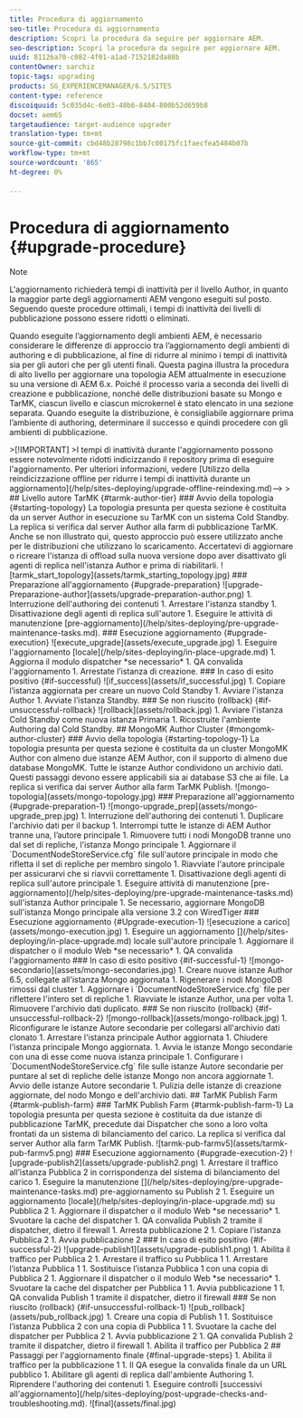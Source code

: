 ```yaml
---
title: Procedura di aggiornamento
seo-title: Procedura di aggiornamento
description: Scopri la procedura da seguire per aggiornare AEM.
seo-description: Scopri la procedura da seguire per aggiornare AEM.
uuid: 81126a70-c082-4f01-a1ad-7152182da88b
contentOwner: sarchiz
topic-tags: upgrading
products: SG_EXPERIENCEMANAGER/6.5/SITES
content-type: reference
discoiquuid: 5c035d4c-6e03-48b6-8404-800b52d659b8
docset: aem65
targetaudience: target-audience upgrader
translation-type: tm+mt
source-git-commit: cbd48b28798c1bb7c00175fc1faecfea5484b07b
workflow-type: tm+mt
source-wordcount: '865'
ht-degree: 0%

---
```



# Procedura di aggiornamento {#upgrade-procedure}

>[!NOTE]
>
>L&#39;aggiornamento richiederà tempi di inattività per il livello Author, in quanto la maggior parte degli aggiornamenti AEM vengono eseguiti sul posto. Seguendo queste procedure ottimali, i tempi di inattività dei livelli di pubblicazione possono essere ridotti o eliminati.

Quando eseguite l’aggiornamento degli ambienti AEM, è necessario considerare le differenze di approccio tra l’aggiornamento degli ambienti di authoring e di pubblicazione, al fine di ridurre al minimo i tempi di inattività sia per gli autori che per gli utenti finali. Questa pagina illustra la procedura di alto livello per aggiornare una topologia AEM attualmente in esecuzione su una versione di AEM 6.x. Poiché il processo varia a seconda dei livelli di creazione e pubblicazione, nonché delle distribuzioni basate su Mongo e TarMK, ciascun livello e ciascun microkernel è stato elencato in una sezione separata. Quando eseguite la distribuzione, è consigliabile aggiornare prima l’ambiente di authoring, determinare il successo e quindi procedere con gli ambienti di pubblicazione.

<!-->>[!IMPORTANT]
>I tempi di inattività durante l&#39;aggiornamento possono essere notevolmente ridotti indicizzando il repository prima di eseguire l&#39;aggiornamento. Per ulteriori informazioni, vedere [Utilizzo della reindicizzazione offline per ridurre i tempi di inattività durante un aggiornamento](/help/sites-deploying/upgrade-offline-reindexing.md)—>
>
## Livello autore TarMK {#tarmk-author-tier}

### Avvio della topologia {#starting-topology}

La topologia presunta per questa sezione è costituita da un server Author in esecuzione su TarMK con un sistema Cold Standby. La replica si verifica dal server Author alla farm di pubblicazione TarMK. Anche se non illustrato qui, questo approccio può essere utilizzato anche per le distribuzioni che utilizzano lo scaricamento. Accertatevi di aggiornare o ricreare l&#39;istanza di offload sulla nuova versione dopo aver disattivato gli agenti di replica nell&#39;istanza Author e prima di riabilitarli.

![tarmk_start_topology](assets/tarmk_starting_topology.jpg)

### Preparazione all&#39;aggiornamento {#upgrade-preparation}

![upgrade-Preparazione-author](assets/upgrade-preparation-author.png)

1. Interruzione dell&#39;authoring dei contenuti

1. Arrestare l&#39;istanza standby

1. Disattivazione degli agenti di replica sull&#39;autore

1. Eseguire le attività di manutenzione [pre-aggiornamento](/help/sites-deploying/pre-upgrade-maintenance-tasks.md).

### Esecuzione aggiornamento {#upgrade-execution}

![execute_upgrade](assets/execute_upgrade.jpg)

1. Eseguire l&#39;aggiornamento [locale](/help/sites-deploying/in-place-upgrade.md)
1. Aggiorna il modulo dispatcher *se necessario*

1. QA convalida l&#39;aggiornamento

1. Arrestate l’istanza di creazione.

### In caso di esito positivo {#if-successful}

![if_success](assets/if_successful.jpg)

1. Copiare l’istanza aggiornata per creare un nuovo Cold Standby

1. Avviare l&#39;istanza Author

1. Avviate l’istanza Standby.

### Se non riuscito (rollback) {#if-unsuccessful-rollback}

![rollback](assets/rollback.jpg)

1. Avviare l&#39;istanza Cold Standby come nuova istanza Primaria

1. Ricostruite l&#39;ambiente Authoring dal Cold Standby.

## MongoMK Author Cluster {#mongomk-author-cluster}

### Avvio della topologia {#starting-topology-1}

La topologia presunta per questa sezione è costituita da un cluster MongoMK Author con almeno due istanze AEM Author, con il supporto di almeno due database MongoMK. Tutte le istanze Author condividono un archivio dati. Questi passaggi devono essere applicabili sia ai database S3 che ai file. La replica si verifica dai server Author alla farm TarMK Publish.

![mongo-topologia](assets/mongo-topology.jpg)

### Preparazione all&#39;aggiornamento {#upgrade-preparation-1}

![mongo-upgrade_prep](assets/mongo-upgrade_prep.jpg)

1. Interruzione dell&#39;authoring dei contenuti
1. Duplicare l&#39;archivio dati per il backup
1. Interrompi tutte le istanze di AEM Author tranne una, l’autore principale
1. Rimuovere tutti i nodi MongoDB tranne uno dal set di repliche, l&#39;istanza Mongo principale
1. Aggiornare il `DocumentNodeStoreService.cfg` file sull&#39;autore principale in modo che rifletta il set di repliche per membro singolo
1. Riavviate l&#39;autore principale per assicurarvi che si riavvii correttamente
1. Disattivazione degli agenti di replica sull&#39;autore principale
1. Eseguire attività di manutenzione [pre-aggiornamento](/help/sites-deploying/pre-upgrade-maintenance-tasks.md) sull&#39;istanza Author principale
1. Se necessario, aggiornare MongoDB sull&#39;istanza Mongo principale alla versione 3.2 con WiredTiger

### Esecuzione aggiornamento {#Upgrade-execution-1}

![esecuzione a carico](assets/mongo-execution.jpg)

1. Eseguire un aggiornamento [](/help/sites-deploying/in-place-upgrade.md) locale sull&#39;autore principale
1. Aggiornare il dispatcher o il modulo Web *se necessario*
1. QA convalida l&#39;aggiornamento

### In caso di esito positivo {#if-successful-1}

![mongo-secondario](assets/mongo-secondaries.jpg)

1. Creare nuove istanze Author 6.5, collegate all&#39;istanza Mongo aggiornata

1. Rigenerare i nodi MongoDB rimossi dal cluster

1. Aggiornare i `DocumentNodeStoreService.cfg` file per riflettere l&#39;intero set di repliche

1. Riavviate le istanze Author, una per volta

1. Rimuovere l&#39;archivio dati duplicato.

### Se non riuscito (rollback)  {#if-unsuccessful-rollback-2}

![mongo-rollback](assets/mongo-rollback.jpg)

1. Riconfigurare le istanze Autore secondarie per collegarsi all&#39;archivio dati clonato

1. Arrestare l&#39;istanza principale Author aggiornata

1. Chiudere l&#39;istanza principale Mongo aggiornata.

1. Avvia le istanze Mongo secondarie con una di esse come nuova istanza principale

1. Configurare i `DocumentNodeStoreService.cfg` file sulle istanze Autore secondarie per puntare al set di repliche delle istanze Mongo non ancora aggiornate

1. Avvio delle istanze Autore secondarie

1. Pulizia delle istanze di creazione aggiornate, del nodo Mongo e dell&#39;archivio dati.

## TarMK Publish Farm {#tarmk-publish-farm}

### TarMK Publish Farm {#tarmk-publish-farm-1}

La topologia presunta per questa sezione è costituita da due istanze di pubblicazione TarMK, precedute dai Dispatcher che sono a loro volta frontati da un sistema di bilanciamento del carico. La replica si verifica dal server Author alla farm TarMK Publish.

![tarmk-pub-farmv5](assets/tarmk-pub-farmv5.png)

### Esecuzione aggiornamento {#upgrade-execution-2}

![upgrade-publish2](assets/upgrade-publish2.png)

1. Arrestare il traffico all’istanza Pubblica 2 in corrispondenza del sistema di bilanciamento del carico
1. Eseguire la manutenzione [](/help/sites-deploying/pre-upgrade-maintenance-tasks.md) pre-aggiornamento su Publish 2
1. Eseguire un aggiornamento [locale](/help/sites-deploying/in-place-upgrade.md) su Pubblica 2
1. Aggiornare il dispatcher o il modulo Web *se necessario*
1. Svuotare la cache del dispatcher
1. QA convalida Publish 2 tramite il dispatcher, dietro il firewall
1. Arresta pubblicazione 2
1. Copiare l’istanza Pubblica 2
1. Avvia pubblicazione 2

### In caso di esito positivo {#if-successful-2}

![upgrade-publish1](assets/upgrade-publish1.png)

1. Abilita il traffico per Pubblica 2
1. Arrestare il traffico su Pubblica 1
1. Arrestare l’istanza Pubblica 1
1. Sostituisce l’istanza Pubblica 1 con una copia di Pubblica 2
1. Aggiornare il dispatcher o il modulo Web *se necessario*
1. Svuotare la cache del dispatcher per Pubblica 1
1. Avvia pubblicazione 1
1. QA convalida Publish 1 tramite il dispatcher, dietro il firewall

### Se non riuscito (rollback) {#if-unsuccessful-rollback-1}

![pub_rollback](assets/pub_rollback.jpg)

1. Creare una copia di Publish 1
1. Sostituisce l’istanza Pubblica 2 con una copia di Pubblica 1
1. Svuotare la cache del dispatcher per Pubblica 2
1. Avvia pubblicazione 2
1. QA convalida Publish 2 tramite il dispatcher, dietro il firewall
1. Abilita il traffico per Pubblica 2

## Passaggi per l&#39;aggiornamento finale {#final-upgrade-steps}

1. Abilita il traffico per la pubblicazione 1
1. Il QA esegue la convalida finale da un URL pubblico
1. Abilitare gli agenti di replica dall&#39;ambiente Authoring
1. Riprendere l&#39;authoring dei contenuti
1. Eseguire controlli [successivi all&#39;aggiornamento](/help/sites-deploying/post-upgrade-checks-and-troubleshooting.md).

![final](assets/final.jpg)

